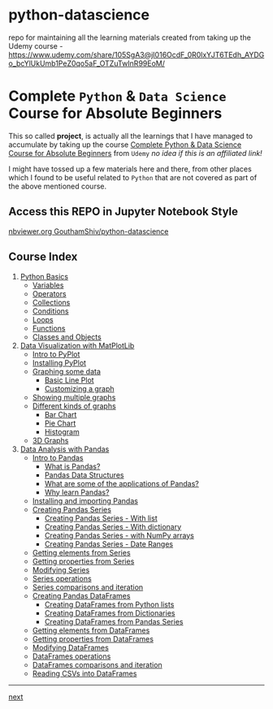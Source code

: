 # python-datascience

repo for maintaining all the learning materials created from taking up the Udemy course - https://www.udemy.com/share/105SgA3@jI016OcdF_0R0lxYJT6TEdh_AYDGo_bcYlUkUmb1PeZ0qo5aF_OTZuTwInR99EoM/

# Complete `Python` & `Data Science` Course for Absolute Beginners

This so called **project**, is actually all the learnings that I have managed to accumulate by taking up the course [Complete Python & Data Science Course for Absolute Beginners](https://www.udemy.com/share/105SgA3@b-b-i62y90RM-qVQ1oFaGTDOzAIVgeitblk8UJn4046Yj2Jh4zAiMDznhiZyy9kp/) from `Udemy` _no idea if this is an affiliated link!_

I might have tossed up a few materials here and there, from other places which I found to be useful related to `Python` that are not covered as part of the above mentioned course.

## Access this REPO in **Jupyter Notebook** Style

[nbviewer.org GouthamShiv/python-datascience](https://nbviewer.org/github/GouthamShiv/python-datascience/blob/master/code/index.ipynb)

## Course Index

1.  [Python Basics](./code/01-python-fundamentals/00-index.ipynb)
    -   [Variables](./code/01-python-fundamentals/01-variables.ipynb)
    -   [Operators](./code/01-python-fundamentals/02-operators.ipynb)
    -   [Collections](./code/01-python-fundamentals/03-collections.ipynb)
    -   [Conditions](./code/01-python-fundamentals/04-conditions.ipynb)
    -   [Loops](./code/01-python-fundamentals/05-loops.ipynb)
    -   [Functions](./code/01-python-fundamentals/06-functions.ipynb)
    -   [Classes and Objects](./code/01-python-fundamentals/07-classes-and-objects.ipynb)
1.  [Data Visualization with MatPlotLib](./code/02-data-visualization-with-python-and-matplotlib/00-index.ipynb)
    -   [Intro to PyPlot](./code/02-data-visualization-with-python-and-matplotlib/01-intro-to-pyplot.ipynb)
    -   [Installing PyPlot](./code/02-data-visualization-with-python-and-matplotlib/02-installing-pyplot.ipynb)
    -   [Graphing some data](./code/02-data-visualization-with-python-and-matplotlib/03-graphing-data.ipynb)
        -   [Basic Line Plot](./code/02-data-visualization-with-python-and-matplotlib/03-graphing-data.ipynb)
        -   [Customizing a graph](./code/02-data-visualization-with-python-and-matplotlib/03-graphing-data.ipynb)
    -   [Showing multiple graphs](./code/02-data-visualization-with-python-and-matplotlib/04-multiple-graphs.ipynb)
    -   [Different kinds of graphs](./code/02-data-visualization-with-python-and-matplotlib/05-different-kinds-of-graphs.ipynb)
        -   [Bar Chart](./code/02-data-visualization-with-python-and-matplotlib/05-different-kinds-of-graphs.ipynb)
        -   [Pie Chart](./code/02-data-visualization-with-python-and-matplotlib/05-different-kinds-of-graphs.ipynb)
        -   [Histogram](./code/02-data-visualization-with-python-and-matplotlib/05-different-kinds-of-graphs.ipynb)
    -   [3D Graphs](./code/02-data-visualization-with-python-and-matplotlib/06-3d-graphs.ipynb)
1.  [Data Analysis with Pandas](./code/03-data-analysis-with-pandas/00-index.ipynb)
    -   [Intro to Pandas](./code/03-data-analysis-with-pandas/01-intro-to-pandas.ipynb)
        -   [What is Pandas?](./code/03-data-analysis-with-pandas/01-intro-to-pandas.ipynb)
        -   [Pandas Data Structures](./code/03-data-analysis-with-pandas/01-intro-to-pandas.ipynb)
        -   [What are some of the applications of Pandas?](./code/03-data-analysis-with-pandas/01-intro-to-pandas.ipynb)
        -   [Why learn Pandas?](./code/03-data-analysis-with-pandas/01-intro-to-pandas.ipynb)
    -   [Installing and importing Pandas](./code/03-data-analysis-with-pandas/02-installing-pandas.ipynb)
    -   [Creating Pandas Series](./code/03-data-analysis-with-pandas/03-pandas-series.ipynb)
        -   [Creating Pandas Series - With list](./code/03-data-analysis-with-pandas/03A-pandas-series-with-list.ipynb)
        -   [Creating Pandas Series - With dictionary](./code/03-data-analysis-with-pandas/03B-pandas-series-with-dictionary.ipynb)
        -   [Creating Pandas Series - with NumPy arrays](./code/03-data-analysis-with-pandas/03C-pandas-series-with-numpy-arrays.ipynb)
        -   [Creating Pandas Series - Date Ranges](./code/03-data-analysis-with-pandas/03C-pandas-series-with-numpy-arrays.ipynb)
    -   [Getting elements from Series](./code/03-data-analysis-with-pandas/04-getting-elements-from-series.ipynb)
    -   [Getting properties from Series](./code/03-data-analysis-with-pandas/05-getting-properties-from-series.ipynb)
    -   [Modifying Series](./code/03-data-analysis-with-pandas/06-pandas-series-modification.ipynb)
    -   [Series operations](./code/03-data-analysis-with-pandas/07-pandas-series-operations.ipynb)
    -   [Series comparisons and iteration](./code/03-data-analysis-with-pandas/08-compare-and-iterate-series.ipynb)
    -   [Creating Pandas DataFrames](./code/03-data-analysis-with-pandas/09-pandas-dataframes.ipynb)
        -   [Creating DataFrames from Python lists](./code/03-data-analysis-with-pandas/09A-dataframes-from-lists.ipynb)
        -   [Creating DataFrames from Dictionaries](./code/03-data-analysis-with-pandas/09B-dataframes-from-dictionary.ipynb)
        -   [Creating DataFrames from Pandas Series]()
    -   [Getting elements from DataFrames]()
    -   [Getting properties from DataFrames]()
    -   [Modifying DataFrames]()
    -   [DataFrames operations]()
    -   [DataFrames comparisons and iteration]()
    -   [Reading CSVs into DataFrames]()

---

[next](./code/01-python-fundamentals/00-index.ipynb)
